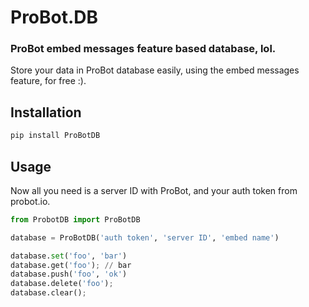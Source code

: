 # ProBot.DB
### ProBot embed messages feature based database, lol.

Store your data in ProBot database easily, using the embed messages feature, for free :).

## Installation

```sh
pip install ProBotDB
````

## Usage
Now all you need is a server ID with ProBot, and your auth token from probot.io.
```py
from ProbotDB import ProBotDB

database = ProBotDB('auth token', 'server ID', 'embed name')

database.set('foo', 'bar')
database.get('foo'); // bar
database.push('foo', 'ok')
database.delete('foo');
database.clear();
```
